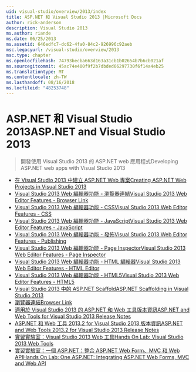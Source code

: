 ```yaml
---
uid: visual-studio/overview/2013/index
title: ASP.NET 和 Visual Studio 2013 |Microsoft Docs
author: rick-anderson
description: Visual Studio 2013
ms.author: riande
ms.date: 06/25/2013
ms.assetid: 646edfc7-dc62-4fa0-84c2-926996c92aeb
msc.legacyurl: /visual-studio/overview/2013
msc.type: chapter
ms.openlocfilehash: 74793becba663d163a31cb1b02654b7b6cb021af
ms.sourcegitcommit: 45ac74e400f9f2b7dbded66297730f6f14a4eb25
ms.translationtype: MT
ms.contentlocale: zh-TW
ms.lasthandoff: 08/16/2018
ms.locfileid: "48253748"
---
```

<a name="aspnet-and-visual-studio-2013"></a><span data-ttu-id="75d89-103">ASP.NET 和 Visual Studio 2013</span><span class="sxs-lookup"><span data-stu-id="75d89-103">ASP.NET and Visual Studio 2013</span></span>
====================
> <span data-ttu-id="75d89-104">開發使用 Visual Studio 2013 的 ASP.NET web 應用程式</span><span class="sxs-lookup"><span data-stu-id="75d89-104">Developing ASP.NET web apps with Visual Studio 2013</span></span>


- [<span data-ttu-id="75d89-105">在 Visual Studio 2013 中建立 ASP.NET Web 專案</span><span class="sxs-lookup"><span data-stu-id="75d89-105">Creating ASP.NET Web Projects in Visual Studio 2013</span></span>](creating-web-projects-in-visual-studio.md)
- [<span data-ttu-id="75d89-106">Visual Studio 2013 Web 編輯器功能 - 瀏覽器連結</span><span class="sxs-lookup"><span data-stu-id="75d89-106">Visual Studio 2013 Web Editor Features - Browser Link</span></span>](visual-studio-2013-web-editor-features-browser-link.md)
- [<span data-ttu-id="75d89-107">Visual Studio 2013 Web 編輯器功能 - CSS</span><span class="sxs-lookup"><span data-stu-id="75d89-107">Visual Studio 2013 Web Editor Features - CSS</span></span>](visual-studio-2013-web-editor-features-css.md)
- [<span data-ttu-id="75d89-108">Visual Studio 2013 Web 編輯器功能 - JavaScript</span><span class="sxs-lookup"><span data-stu-id="75d89-108">Visual Studio 2013 Web Editor Features - JavaScript</span></span>](visual-studio-2013-web-editor-features-javascript.md)
- [<span data-ttu-id="75d89-109">Visual Studio 2013 Web 編輯器功能 - 發佈</span><span class="sxs-lookup"><span data-stu-id="75d89-109">Visual Studio 2013 Web Editor Features - Publishing</span></span>](visual-studio-2013-web-editor-features-publishing.md)
- [<span data-ttu-id="75d89-110">Visual Studio 2013 Web 編輯器功能 - Page Inspector</span><span class="sxs-lookup"><span data-stu-id="75d89-110">Visual Studio 2013 Web Editor Features - Page Inspector</span></span>](visual-studio-2013-web-editor-features-page-inspector.md)
- [<span data-ttu-id="75d89-111">Visual Studio 2013 Web 編輯器功能 - HTML 編輯器</span><span class="sxs-lookup"><span data-stu-id="75d89-111">Visual Studio 2013 Web Editor Features - HTML Editor</span></span>](visual-studio-2013-web-editor-features-html-editor.md)
- [<span data-ttu-id="75d89-112">Visual Studio 2013 Web 編輯器功能 - HTML5</span><span class="sxs-lookup"><span data-stu-id="75d89-112">Visual Studio 2013 Web Editor Features - HTML5</span></span>](visual-studio-2013-web-editor-features-html5.md)
- [<span data-ttu-id="75d89-113">Visual Studio 2013 中的 ASP.NET Scaffold</span><span class="sxs-lookup"><span data-stu-id="75d89-113">ASP.NET Scaffolding in Visual Studio 2013</span></span>](aspnet-scaffolding-overview.md)
- [<span data-ttu-id="75d89-114">瀏覽器連結</span><span class="sxs-lookup"><span data-stu-id="75d89-114">Browser Link</span></span>](using-browser-link.md)
- [<span data-ttu-id="75d89-115">適用於 Visual Studio 2013 的 ASP.NET 和 Web 工具版本資訊</span><span class="sxs-lookup"><span data-stu-id="75d89-115">ASP.NET and Web Tools for Visual Studio 2013 Release Notes</span></span>](release-notes.md)
- [<span data-ttu-id="75d89-116">ASP.NET 和 Web 工具 2013.2 for Visual Studio 2013 版本資訊</span><span class="sxs-lookup"><span data-stu-id="75d89-116">ASP.NET and Web Tools 2013.2 for Visual Studio 2013 Release Notes</span></span>](aspnet-and-web-tools-20132-preview-for-visual-studio-2013-release-notes.md)
- [<span data-ttu-id="75d89-117">實習實驗室：Visual Studio 2013 Web 工具</span><span class="sxs-lookup"><span data-stu-id="75d89-117">Hands On Lab: Visual Studio 2013 Web Tools</span></span>](visual-studio-2013-web-tools.md)
- [<span data-ttu-id="75d89-118">實習實驗室：一個 ASP.NET：整合 ASP.NET Web Form、MVC 和 Web API</span><span class="sxs-lookup"><span data-stu-id="75d89-118">Hands On Lab: One ASP.NET: Integrating ASP.NET Web Forms, MVC and Web API</span></span>](one-aspnet-integrating-aspnet-web-forms-mvc-and-web-api.md)
